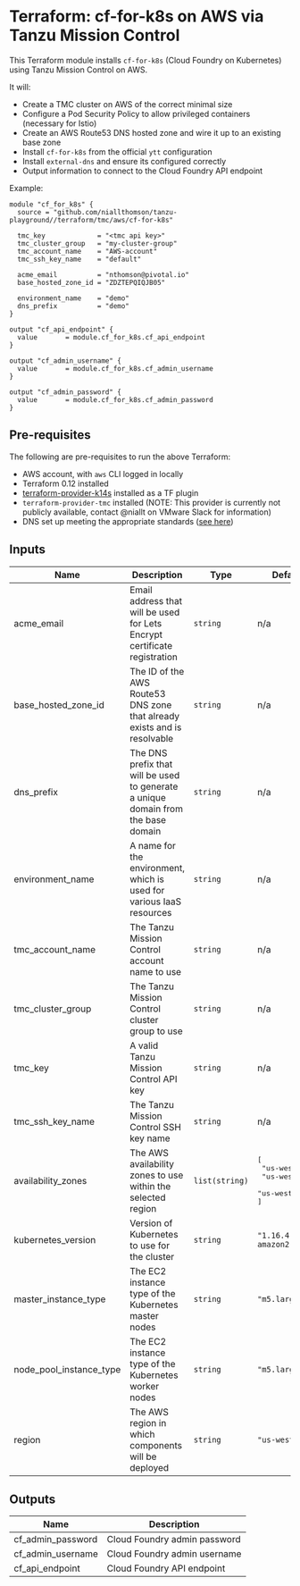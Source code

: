 # Terraform: cf-for-k8s on AWS via Tanzu Mission Control

This Terraform module installs `cf-for-k8s` (Cloud Foundry on Kubernetes) using Tanzu Mission Control on AWS.

It will:
- Create a TMC cluster on AWS of the correct minimal size
- Configure a Pod Security Policy to allow privileged containers (necessary for Istio)
- Create an AWS Route53 DNS hosted zone and wire it up to an existing base zone
- Install `cf-for-k8s` from the official `ytt` configuration
- Install `external-dns` and ensure its configured correctly
- Output information to connect to the Cloud Foundry API endpoint

Example:

```
module "cf_for_k8s" {
  source = "github.com/niallthomson/tanzu-playground//terraform/tmc/aws/cf-for-k8s"

  tmc_key             = "<tmc api key>"
  tmc_cluster_group   = "my-cluster-group"
  tmc_account_name    = "AWS-account"
  tmc_ssh_key_name    = "default"

  acme_email          = "nthomson@pivotal.io"
  base_hosted_zone_id = "ZDZTEPQIQJB05"

  environment_name    = "demo"
  dns_prefix          = "demo"
}

output "cf_api_endpoint" {
  value       = module.cf_for_k8s.cf_api_endpoint
}

output "cf_admin_username" {
  value       = module.cf_for_k8s.cf_admin_username
}

output "cf_admin_password" {
  value       = module.cf_for_k8s.cf_admin_password
}
```

## Pre-requisites

The following are pre-requisites to run the above Terraform:
- AWS account, with `aws` CLI logged in locally
- Terraform 0.12 installed
- [terraform-provider-k14s](https://github.com/k14s/terraform-provider-k14s) installed as a TF plugin
- `terraform-provider-tmc` installed (NOTE: This provider is currently not publicly available, contact @niallt on VMware Slack for information)
- DNS set up meeting the appropriate standards ([see here](/terraform/docs/dns.md))

## Inputs

| Name | Description | Type | Default | Required |
|------|-------------|------|---------|:-----:|
| acme\_email | Email address that will be used for Lets Encrypt certificate registration | `string` | n/a | yes |
| base\_hosted\_zone\_id | The ID of the AWS Route53 DNS zone that already exists and is resolvable | `string` | n/a | yes |
| dns\_prefix | The DNS prefix that will be used to generate a unique domain from the base domain | `string` | n/a | yes |
| environment\_name | A name for the environment, which is used for various IaaS resources | `string` | n/a | yes |
| tmc\_account\_name | The Tanzu Mission Control account name to use | `string` | n/a | yes |
| tmc\_cluster\_group | The Tanzu Mission Control cluster group to use | `string` | n/a | yes |
| tmc\_key | A valid Tanzu Mission Control API key | `string` | n/a | yes |
| tmc\_ssh\_key\_name | The Tanzu Mission Control SSH key name | `string` | n/a | yes |
| availability\_zones | The AWS availability zones to use within the selected region | `list(string)` | <pre>[<br>  "us-west-2a",<br>  "us-west-2b",<br>  "us-west-2c"<br>]</pre> | no |
| kubernetes\_version | Version of Kubernetes to use for the cluster | `string` | `"1.16.4-1-amazon2"` | no |
| master\_instance\_type | The EC2 instance type of the Kubernetes master nodes | `string` | `"m5.large"` | no |
| node\_pool\_instance\_type | The EC2 instance type of the Kubernetes worker nodes | `string` | `"m5.large"` | no |
| region | The AWS region in which components will be deployed | `string` | `"us-west-2"` | no |

## Outputs

| Name | Description |
|------|-------------|
| cf\_admin\_password | Cloud Foundry admin password |
| cf\_admin\_username | Cloud Foundry admin username |
| cf\_api\_endpoint | Cloud Foundry API endpoint |
